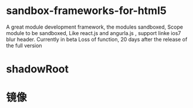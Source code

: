 # sandbox-frameworks-for-html5
A great module development framework, the modules sandboxed, Scope module to be sandboxed, Like react.js and angurla.js  , support linke  ios7 blur header.  Currently in beta Loss of function,  20 days after the release of the full version

# shadowRoot

# 镜像
